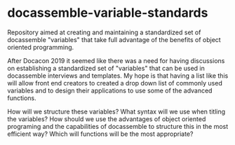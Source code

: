 # docassemble-variable-standards
Repository aimed at creating and maintaining a standardized set of docassemble "variables" that take full advantage of the benefits of object oriented programming.

After Docacon 2019 it seemed like there was a need for having discussions on establishing a standardized set of "variables" that can be used in docassemble interviews and templates. My hope is that having a list like this will allow front end creators to created a drop down list of commonly used variables and to design their applications to use some of the advanced functions.  

How will we structure these variables?
What syntax will we use when titling the variables?
How should we use the advantages of object oriented programing and the capabilities of docassemble to structure this in the most efficient way? 
Which will functions will be the most appropriate?
